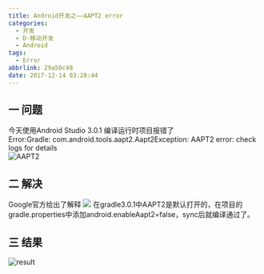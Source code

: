 ```yaml
---
title: Android开发之——AAPT2 error
categories:
  - 开发
  - D-移动开发
  - Android
tags:
  - Error
abbrlink: 29a50c49
date: 2017-12-14 03:28:44
---
```

## 一 问题
今天使用Android Studio 3.0.1 编译运行时项目报错了   
Error:Gradle: com.android.tools.aapt2.Aapt2Exception: AAPT2 error: check logs for details   
![AAPT2][1]

<!--more-->
## 二 解决
Google官方给出了解释
![][2]
在gradle3.0.1中AAPT2是默认打开的，在项目的gradle.properties中添加android.enableAapt2=false，sync后就编译通过了。   
## 三 结果
![result][3]




[1]: https://cdn.jsdelivr.net/gh/PGzxc/CDN/blog-image/aapt2_error.png
[2]: https://cdn.jsdelivr.net/gh/PGzxc/CDN/blog-image/gradle_3_0.png
[3]: https://cdn.jsdelivr.net/gh/PGzxc/CDN/blog-image/aapt2_result.png